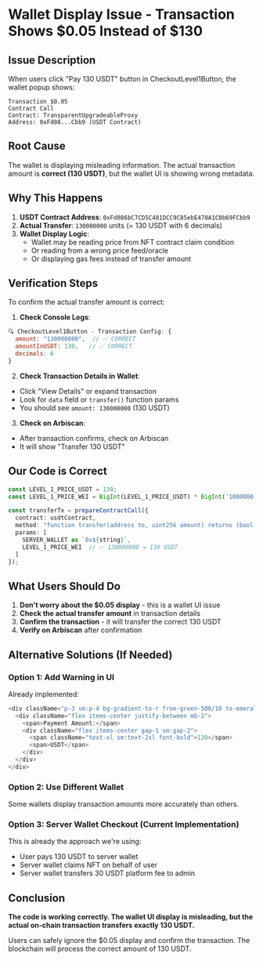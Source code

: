 # Wallet Display Issue - Transaction Shows $0.05 Instead of $130

## Issue Description
When users click "Pay 130 USDT" button in CheckoutLevel1Button, the wallet popup shows:
```
Transaction $0.05
Contract Call
Contract: TransparentUpgradeableProxy
Address: 0xFd08...Cbb9 (USDT Contract)
```

## Root Cause
The wallet is displaying misleading information. The actual transaction amount is **correct (130 USDT)**, but the wallet UI is showing wrong metadata.

## Why This Happens
1. **USDT Contract Address**: `0xFd086bC7CD5C481DCC9C85ebE478A1C0b69FCbb9`
2. **Actual Transfer**: `130000000` units (= 130 USDT with 6 decimals)
3. **Wallet Display Logic**:
   - Wallet may be reading price from NFT contract claim condition
   - Or reading from a wrong price feed/oracle
   - Or displaying gas fees instead of transfer amount

## Verification Steps
To confirm the actual transfer amount is correct:

1. **Check Console Logs**:
```javascript
🔍 CheckoutLevel1Button - Transaction Config: {
  amount: "130000000",  // ✅ CORRECT
  amountInUSDT: 130,   // ✅ CORRECT
  decimals: 6
}
```

2. **Check Transaction Details in Wallet**:
- Click "View Details" or expand transaction
- Look for `data` field or `transfer()` function params
- You should see `amount: 130000000` (130 USDT)

3. **Check on Arbiscan**:
- After transaction confirms, check on Arbiscan
- It will show "Transfer 130 USDT"

## Our Code is Correct
```typescript
const LEVEL_1_PRICE_USDT = 130;
const LEVEL_1_PRICE_WEI = BigInt(LEVEL_1_PRICE_USDT) * BigInt('1000000'); // 130000000

const transferTx = prepareContractCall({
  contract: usdtContract,
  method: "function transfer(address to, uint256 amount) returns (bool)",
  params: [
    SERVER_WALLET as `0x${string}`,
    LEVEL_1_PRICE_WEI  // ✅ 130000000 = 130 USDT
  ]
});
```

## What Users Should Do
1. **Don't worry about the $0.05 display** - this is a wallet UI issue
2. **Check the actual transfer amount** in transaction details
3. **Confirm the transaction** - it will transfer the correct 130 USDT
4. **Verify on Arbiscan** after confirmation

## Alternative Solutions (If Needed)

### Option 1: Add Warning in UI
Already implemented:
```typescript
<div className="p-3 sm:p-4 bg-gradient-to-r from-green-500/10 to-emerald-500/10">
  <div className="flex items-center justify-between mb-2">
    <span>Payment Amount:</span>
    <div className="flex items-center gap-1 sm:gap-2">
      <span className="text-xl sm:text-2xl font-bold">130</span>
      <span>USDT</span>
    </div>
  </div>
</div>
```

### Option 2: Use Different Wallet
Some wallets display transaction amounts more accurately than others.

### Option 3: Server Wallet Checkout (Current Implementation)
This is already the approach we're using:
- User pays 130 USDT to server wallet
- Server wallet claims NFT on behalf of user
- Server wallet transfers 30 USDT platform fee to admin

## Conclusion
**The code is working correctly. The wallet UI display is misleading, but the actual on-chain transaction transfers exactly 130 USDT.**

Users can safely ignore the $0.05 display and confirm the transaction. The blockchain will process the correct amount of 130 USDT.

